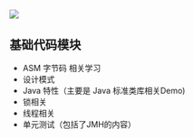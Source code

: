 # ![](https://img.shields.io/badge/Leaning-Basic-blue?style=for-the-badge&logo=appveyor)

## 基础代码模块
- ASM 字节码 相关学习
- 设计模式
- Java 特性（主要是 Java 标准类库相关Demo)
- 锁相关
- 线程相关
- 单元测试（包括了JMH的内容）